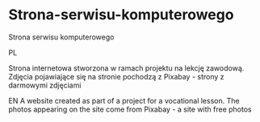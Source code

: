 # Strona-serwisu-komputerowego
Strona serwisu komputerowego

PL

Strona internetowa stworzona w ramach projektu na lekcję zawodową. 
Zdjęcia pojawiające się na stronie pochodzą z Pixabay - strony z darmowymi zdjęciami


EN
A website created as part of a project for a vocational lesson.
The photos appearing on the site come from Pixabay - a site with free photos
